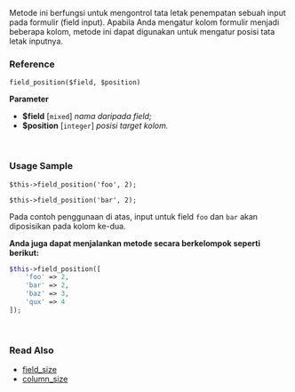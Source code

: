 Metode ini berfungsi untuk mengontrol tata letak penempatan sebuah input pada formulir (field input). Apabila Anda mengatur kolom formulir menjadi beberapa kolom, metode ini dapat digunakan untuk mengatur posisi tata letak inputnya.

### Reference
`field_position($field, $position)`

**Parameter**
* **$field** [`mixed`] *nama daripada field;*
* **$position** [`integer`] *posisi target kolom.*

&nbsp;

### Usage Sample
`$this->field_position('foo', 2);`

`$this->field_position('bar', 2);`

Pada contoh penggunaan di atas, input untuk field `foo` dan `bar` akan diposisikan pada kolom ke-dua.

**Anda juga dapat menjalankan metode secara berkelompok seperti berikut:**
```php
$this->field_position([
    'foo' => 2,
    'bar' => 2,
    'baz' => 3,
    'qux' => 4
]);
```

&nbsp;

### Read Also
* [field_size](./field_size)
* [column_size](./column_size)
